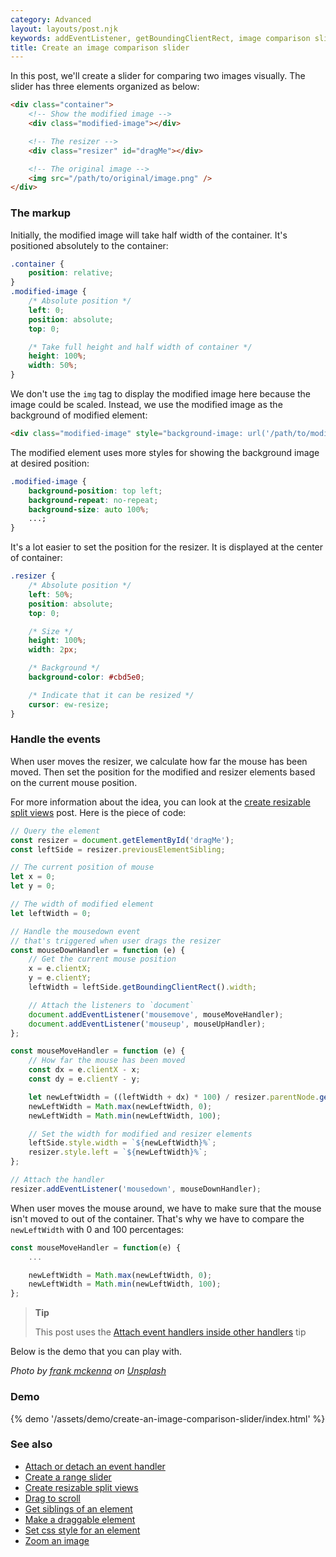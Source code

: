 ```yaml
---
category: Advanced
layout: layouts/post.njk
keywords: addEventListener, getBoundingClientRect, image comparison slider, mousedown event, mousemove event, mouseup event, previous sibling, previousElementSibling, next sibling, nextElementSibling, set css style, set element width
title: Create an image comparison slider
---
```


In this post, we'll create a slider for comparing two images visually. The slider has three elements organized as below:

```html
<div class="container">
    <!-- Show the modified image -->
    <div class="modified-image"></div>

    <!-- The resizer -->
    <div class="resizer" id="dragMe"></div>

    <!-- The original image -->
    <img src="/path/to/original/image.png" />
</div>
```

### The markup

Initially, the modified image will take half width of the container. It's positioned absolutely to the container:

```css
.container {
    position: relative;
}
.modified-image {
    /* Absolute position */
    left: 0;
    position: absolute;
    top: 0;

    /* Take full height and half width of container */
    height: 100%;
    width: 50%;
}
```

We don't use the `img` tag to display the modified image here because the image could be scaled. Instead, we use the modified image as the background of modified element:

```html
<div class="modified-image" style="background-image: url('/path/to/modified/image.png')"></div>
```

The modified element uses more styles for showing the background image at desired position:

```css
.modified-image {
    background-position: top left;
    background-repeat: no-repeat;
    background-size: auto 100%;
    ...;
}
```

It's a lot easier to set the position for the resizer. It is displayed at the center of container:

```css
.resizer {
    /* Absolute position */
    left: 50%;
    position: absolute;
    top: 0;

    /* Size */
    height: 100%;
    width: 2px;

    /* Background */
    background-color: #cbd5e0;

    /* Indicate that it can be resized */
    cursor: ew-resize;
}
```

### Handle the events

When user moves the resizer, we calculate how far the mouse has been moved. Then set the position for the modified and resizer elements based on the current mouse position.

For more information about the idea, you can look at the [create resizable split views](/create-resizable-split-views) post.
Here is the piece of code:

```js
// Query the element
const resizer = document.getElementById('dragMe');
const leftSide = resizer.previousElementSibling;

// The current position of mouse
let x = 0;
let y = 0;

// The width of modified element
let leftWidth = 0;

// Handle the mousedown event
// that's triggered when user drags the resizer
const mouseDownHandler = function (e) {
    // Get the current mouse position
    x = e.clientX;
    y = e.clientY;
    leftWidth = leftSide.getBoundingClientRect().width;

    // Attach the listeners to `document`
    document.addEventListener('mousemove', mouseMoveHandler);
    document.addEventListener('mouseup', mouseUpHandler);
};

const mouseMoveHandler = function (e) {
    // How far the mouse has been moved
    const dx = e.clientX - x;
    const dy = e.clientY - y;

    let newLeftWidth = ((leftWidth + dx) * 100) / resizer.parentNode.getBoundingClientRect().width;
    newLeftWidth = Math.max(newLeftWidth, 0);
    newLeftWidth = Math.min(newLeftWidth, 100);

    // Set the width for modified and resizer elements
    leftSide.style.width = `${newLeftWidth}%`;
    resizer.style.left = `${newLeftWidth}%`;
};

// Attach the handler
resizer.addEventListener('mousedown', mouseDownHandler);
```

When user moves the mouse around, we have to make sure that the mouse isn't moved to out of the container.
That's why we have to compare the `newLeftWidth` with 0 and 100 percentages:

```js
const mouseMoveHandler = function(e) {
    ...

    newLeftWidth = Math.max(newLeftWidth, 0);
    newLeftWidth = Math.min(newLeftWidth, 100);
};
```

> **Tip**
>
> This post uses the [Attach event handlers inside other handlers](/attach-event-handlers-inside-other-handlers) tip

Below is the demo that you can play with.

_Photo by [frank mckenna](https://unsplash.com/@frankiefoto) on [Unsplash](https://unsplash.com/photos/OD9EOzfSOh0)_

### Demo

{% demo '/assets/demo/create-an-image-comparison-slider/index.html' %}

### See also

-   [Attach or detach an event handler](/attach-or-detach-an-event-handler)
-   [Create a range slider](/create-a-range-slider)
-   [Create resizable split views](/create-resizable-split-views)
-   [Drag to scroll](/drag-to-scroll)
-   [Get siblings of an element](/get-siblings-of-an-element)
-   [Make a draggable element](/make-a-draggable-element)
-   [Set css style for an element](/set-css-style-for-an-element)
-   [Zoom an image](/zoom-an-image)
